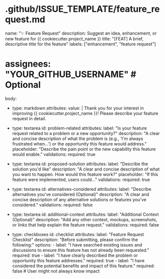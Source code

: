 # .github/ISSUE_TEMPLATE/feature_request.md
name: "✨ Feature Request"
description: Suggest an idea, enhancement, or new feature for {{ cookiecutter.project_name }}
title: "[FEAT] A brief, descriptive title for the feature"
labels: ["enhancement", "feature request"]
# assignees: "YOUR_GITHUB_USERNAME" # Optional

body:
  - type: markdown
    attributes:
      value: |
        Thank you for your interest in improving {{ cookiecutter.project_name }}! Please describe your feature request in detail.

  - type: textarea
    id: problem-related
    attributes:
      label: "Is your feature request related to a problem or a new opportunity?"
      description: "A clear and concise description of what the problem is (e.g., 'I'm always frustrated when...') or the opportunity this feature would address."
      placeholder: "Describe the pain point or the new capability this feature would enable."
    validations:
      required: true

  - type: textarea
    id: proposed-solution
    attributes:
      label: "Describe the solution you'd like"
      description: "A clear and concise description of what you want to happen. How would this feature work?"
      placeholder: "If this feature were implemented, users could..."
    validations:
      required: true

  - type: textarea
    id: alternatives-considered
    attributes:
      label: "Describe alternatives you've considered (Optional)"
      description: "A clear and concise description of any alternative solutions or features you've considered."
    validations:
      required: false

  - type: textarea
    id: additional-context
    attributes:
      label: "Additional Context (Optional)"
      description: "Add any other context, mockups, screenshots, or links that help explain the feature request."
    validations:
      required: false

  - type: checkboxes
    id: checklist
    attributes:
      label: "Feature Request Checklist"
      description: "Before submitting, please confirm the following:"
      options:
        - label: "I have searched existing issues and discussions to ensure this feature has not already been requested."
          required: true
        - label: "I have clearly described the problem or opportunity this feature addresses."
          required: true
        - label: "I have considered the potential benefits and impact of this feature."
          required: false # User might not always know impact